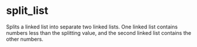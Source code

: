 # split_list
Splits a linked list into separate two linked lists. One linked list contains numbers less than the splitting value, and the second linked list contains the other numbers.
